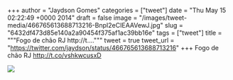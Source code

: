 
+++
author = "Jaydson Gomes"
categories = ["tweet"]
date = "Thu May 15 02:22:49 +0000 2014"
draft = false
image = "/images/tweet-media/466765613688713216-BnpI2eCIEAAVewJ.jpg"
slug = "6432df473d85e140a2a90454f375af1ac39bb16e"
tags = ["tweet"]
title = """Fogo de chão RJ http://t...."""
tweet = true
tweet_url = "https://twitter.com/jaydson/status/466765613688713216"
+++
Fogo de chão RJ http://t.co/vshkwcusxD

![](/images/tweet-media/466765613688713216-BnpI2eCIEAAVewJ.jpg)